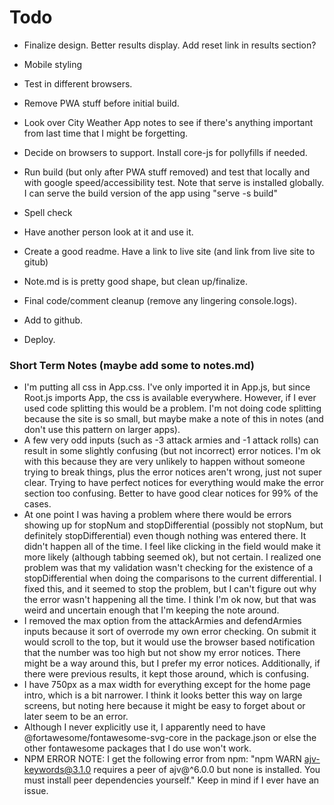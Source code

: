 # Todo

- Finalize design. Better results display. Add reset link in results section?
- Mobile styling
- Test in different browsers.

- Remove PWA stuff before initial build.
- Look over City Weather App notes to see if there's anything important from last time that I might be forgetting.
- Decide on browsers to support. Install core-js for pollyfills if needed.
- Run build (but only after PWA stuff removed) and test that locally and with google speed/accessibility test. Note that serve is installed globally. I can serve the build version of the app using "serve -s build"
- Spell check
- Have another person look at it and use it.
- Create a good readme. Have a link to live site (and link from live site to gitub)
- Note.md is is pretty good shape, but clean up/finalize.
- Final code/comment cleanup (remove any lingering console.logs).
- Add to github.
- Deploy.



### Short Term Notes (maybe add some to notes.md)

- I'm putting all css in App.css. I've only imported it in App.js, but since Root.js imports App, the css is available everywhere. However, if I ever used code splitting this would be a problem. I'm not doing code splitting because the site is so small, but maybe make a note of this in notes (and don't use this pattern on larger apps).
- A few very odd inputs (such as -3 attack armies and -1 attack rolls) can result in some slightly confusing (but not incorrect) error notices. I'm ok with this because they are very unlikely to happen without someone trying to break things, plus the error notices aren't wrong, just not super clear. Trying to have perfect notices for everything would make the error section too confusing. Better to have good clear notices for 99% of the cases.
- At one point I was having a problem where there would be errors showing up for stopNum and stopDifferential (possibly not stopNum, but definitely stopDifferential) even though nothing was entered there. It didn't happen all of the time. I feel like clicking in the field would make it more likely (although tabbing seemed ok), but not certain. I realized one problem was that my validation wasn't checking for the existence of a stopDifferential when doing the comparisons to the current differential. I fixed this, and it seemed to stop the problem, but I can't figure out why the error wasn't happening all the time. I think I'm ok now, but that was weird and uncertain enough that I'm keeping the note around.
- I removed the max option from the attackArmies and defendArmies inputs because it sort of overrode my own error checking. On submit it would scroll to the top, but it would use the browser based notification that the number was too high but not show my error notices. There might be a way around this, but I prefer my error notices. Additionally, if there were previous results, it kept those around, which is confusing.
- I have 750px as a max width for everything except for the home page intro, which is a bit narrower. I think it looks better this way on large screens, but noting here because it might be easy to forget about or later seem to be an error.
- Although I never explicitly use it, I apparently need to have @fortawesome/fontawesome-svg-core in the package.json or else the other fontawesome packages that I do use won't work.
- NPM ERROR NOTE: I get the following error from npm: "npm WARN ajv-keywords@3.1.0 requires a peer of ajv@^6.0.0 but none is installed. You must install peer dependencies yourself." Keep in mind if I ever have an issue.
